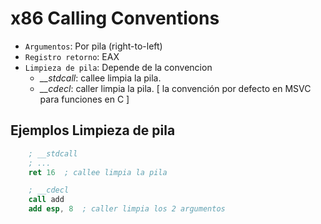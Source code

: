 # x86 Calling Conventions

- ``Argumentos``: Por pila (right-to-left)
- ``Registro retorno``: EAX
- ``Limpieza de pila``: Depende de la convencion
    - *__stdcall*: callee limpia la pila.
    - *__cdecl*: caller limpia la pila. [ la convención por defecto en MSVC para funciones en C ]


## Ejemplos Limpieza de pila

```nasm
    ; __stdcall
    ; ...
    ret 16  ; callee limpia la pila
```

```nasm
    ; __cdecl
    call add
    add esp, 8  ; caller limpia los 2 argumentos
```

